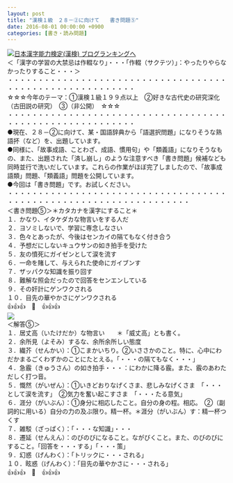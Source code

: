 ```yaml
---
layout: post
title: "漢検１級　２８－②に向けて　　書き問題⑤"
date: 2016-08-01 00:00:00 +0900
categories: [書き・読み問題]
---
```


[![](/syuusyuu9701/assets/images/漢検１級-２８－②に向けて-書き問題⑤-br_c_3028_1.gif)](http://blog.with2.net/link.php?1659096:3028 "日本漢字能力検定(漢検) ブログランキングへ")[日本漢字能力検定(漢検) ブログランキングへ](http://blog.with2.net/link.php?1659096:3028)  
＜「漢字の学習の大禁忌は作輟なり」・・・「作輟（サクテツ）」：やったりやらなかったりすること・・・＞  
・・・・・・・・・・・・・・・・・・・・・・・・・・・・・・・・・・・・・・・・・・・・・・・・・・・・・・・・・  
☆☆☆今年のテーマ：①漢検１級１９９点以上　②好きな古代史の研究深化（古田説の研究）　③（非公開）　☆☆☆　　  
・・・・・・・・・・・・・・・・・・・・・・・・・・・・・・・・・・・・・・・・・・・・・・・・・・・・・・・・・  
●現在、２８－②に向けて、某・国語辞典から「語選択問題」になりそうな熟語抔（など）を、出題しています。  
●同様に、「故事成語、ことわざ、成語、慣用句」や「類義語」になりそうなもの、また、出題された「済し崩し」のような注意すべき「書き問題」候補なども同時並行で洗いだしています。これらの作業がほぼ完了しましたので、「故事成語類」問題、「類義語」問題を公開しています。  
●今回は「書き問題」です。お試しください。  
・・・・・・・・・・・・・・・・・・・・・・・・・・・・・・・・・・・・・・・・・・・・・・・・・・・・・・・・・・・・・・・・・・  
＜書き問題⑤＞＊カタカナを漢字にすること＊  
１．かなり、イタケダカな物言いをする人だ  
２．ヨソミしないで、学習に専念しなさい  
３．色々とあったが、今後はセンカイの隔てもなく付き合う  
４．予想だにしないキュウサンの如き拍手を受けた  
５．友の憤死にガイゼンとして涙を流す  
６．一命を賭して、与えられた使命にガイブンす  
７．ザッパクな知識を振り回す  
８．難解な照会だったので回答をセンエンしている  
９．その奸計にゲンワクされる  
１０．目先の華やかさにゲンワクされる  
👍👍👍　🐒　👍👍👍  
![](/syuusyuu9701/assets/images/漢検１級-２８－②に向けて-書き問題⑤-1b2888d889804dcc710ac99ceee00784.png)  
＜解答⑤＞  
１．居丈高（いたけだか）な物言い　　＊「威丈高」とも書く。  
２．余所見（よそみ）するな、余所余所しい態度  
３．繊芥（せんかい）：①こまかいちり。②いささかのこと。特に、心中にわだかまるごくわずかのことにたとえる。「・・・の隔てもなく・・・」  
４．急霰（きゅうさん）の如き拍手・・・：にわかに降る霰。また、霰のあわただしく打つ音。  
５．慨然（がいぜん）：①いきどおりなげくさま、悲しみなげくさま　「・・・として涙を流す」　②気力を奮い起こすさま　「・・・たる意気」  
６．涯分（がいぶん）：①身分に相応したこと。自分の身の程。相応。　②（副詞的に用いる）自分の力の及ぶ限り。精一杯。＊涯分（がいぶん）す：精一杯つくす  
７．雑駁（ざっぱく）：「・・・な知識」・・・  
８．遷延（せんえん）：のびのびになること。ながびくこと。また、のびのびにすること。「回答を・・・する」「・・・策」  
９．幻惑（げんわく）：「トリックに・・・される」　  
１０．眩惑（げんわく）：「目先の華やかさに・・・される」  
👍👍👍　🐒　👍👍👍  